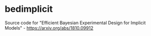 # bedimplicit
Source code for "Efficient Bayesian Experimental Design for Implicit Models" - https://arxiv.org/abs/1810.09912
